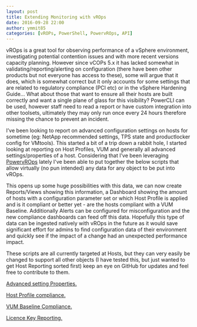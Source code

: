 ```yaml
---
layout: post
title: Extending Monitoring with vROps
date: 2016-09-28 22:00
author: ymmit85
categories: [vROPs, PowerShell, PowervROps, API]
---
```


vROps is a great tool for observing performance of a vSphere environment, investigating potential contention issues and with more recent versions capacity planning. However since vCOPs 5.x it has lacked somewhat in validating/reporting/alerting on configuration (there have been other products but not everyone has access to these), some will argue that it does, which is somewhat correct but it only accounts for some settings that are related to regulatory compliance (PCI etc) or in the vSphere Hardening Guide... What about those that want to ensure all their hosts are built correctly and want a single plane of glass for this visibility? PowerCLI can be used, however staff need to read a report or have custom integration into other toolsets, ultimately they may only run once every 24 hours therefore missing the chance to prevent an incident.

I’ve been looking to report on advanced configuration settings on hosts for sometime (eg: NetApp recommended settings, TPS state and productlocker config for VMtools). This started a bit of a trip down a rabbit hole, I started looking at reporting on Host Profiles, VUM and generally all advanced settings/properties of a host. Considering that I’ve been leveraging [PowervROps](https://github.com/ymmit85/PowervROps) lately I've been able to put together the below scripts that allow virtually (no pun intended) any data for any object to be put into vROps.

This opens up some huge possibilities with this data, we can now create Reports/Views showing this information, a Dashboard showing the amount of hosts with a configuration parameter set or which Host Profile is applied and is it compliant or better yet - are the hosts compliant with a VUM Baseline. Additionally Alerts can be configured for misconfiguration and the new compliance dashboards can feed off this data.
Hopefully this type of data can be ingested natively with vROps in the future as it would save significant effort for admins to find configuration data of their environment and quickly see if the impact of a change had an unexpected performance impact.

These scripts are all currently targeted at Hosts, but they can very easily be changed to support all other objects (I have tested this, but just wanted to get Host Reporting sorted first) keep an eye on GitHub for updates and feel free to contribute to them.

[Advanced setting Properties.](https://github.com/ymmit85/vROps/tree/master/Advanced%20Setting%20Properties)

[Host Profile compliance.](https://github.com/ymmit85/vROps/tree/master/Host%20Profile%20Properties)

[VUM Baseline Compliance.](https://github.com/ymmit85/vROps/tree/master/VUM%20Properties)

[Licence Key Reporting.](https://github.com/ymmit85/vROps/tree/master/Licence%20Key%20Properties)